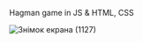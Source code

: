 Hagman game in JS & HTML, CSS

![Знімок екрана (1127)](https://github.com/user-attachments/assets/85e7cdd0-c120-45b7-8707-f7c752ed3fab)
